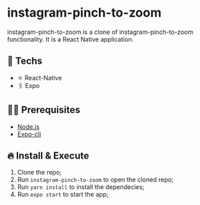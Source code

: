 # instagram-pinch-to-zoom
instagram-pinch-to-zoom is a clone of instagram-pinch-to-zoom functionality. It is a React Native application.

## 🚀 Techs

- ⚛️ React-Native
- 🖇 Expo

## ✋🏻 Prerequisites

- [Node.js](https://nodejs.org/)
- [Expo-cli](https://expo.io/tools#cli)


## 🔥 Install & Execute

1. Clone the repo;
2. Run `instagram-pinch-to-zoom` to open the cloned repo;
3. Run `yarn install` to install the dependecies;
4. Run `expo start` to start the app;
